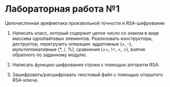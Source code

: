 # Лабораторная работа №1
Целочисленная арифметика произвольной точности и RSA-шифрование  
1. Написать класс, который содержит целое число со знаком в виде массива однобайтовых элементов. Реализовать конструкторы, деструктор, перегрузить операции: аддитивные (+, –), мультипликативные (*, /, %), сравнения (==, !=, <, >), взятие обратного по заданному модулю.  

2. Написать функцию шифрования строки с помощью алгоритм RSA.  

3. Зашифровать/расшифровать текстовый файл с помощью открытого RSA-ключа.  
